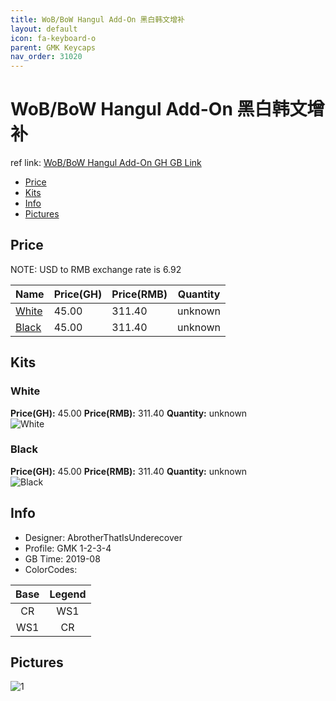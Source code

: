 ```yaml
---
title: WoB/BoW Hangul Add-On 黑白韩文增补
layout: default
icon: fa-keyboard-o
parent: GMK Keycaps
nav_order: 31020
---
```


# WoB/BoW Hangul Add-On 黑白韩文增补

ref link: [WoB/BoW Hangul Add-On GH GB Link](https://geekhack.org/index.php?topic=102183)

* [Price](#price)
* [Kits](#kits)
* [Info](#info)
* [Pictures](#pictures)


## Price  
NOTE: USD to RMB exchange rate is 6.92

| Name          | Price(GH)    |  Price(RMB) | Quantity |
| ------------- | ------------ |  ---------- | -------- |
|[White](#white)|45.00|311.40|unknown|
|[Black](#black)|45.00|311.40|unknown|


## Kits
### White
**Price(GH):** 45.00    **Price(RMB):** 311.40    **Quantity:** unknown  
<img src="{{ 'assets/images/gmk-keycaps/wobbowhanguladd-on/kits_pics/white.jpg' | relative_url }}" alt="White" class="image featured">

### Black
**Price(GH):** 45.00    **Price(RMB):** 311.40    **Quantity:** unknown  
<img src="{{ 'assets/images/gmk-keycaps/wobbowhanguladd-on/kits_pics/black.jpg' | relative_url }}" alt="Black" class="image featured">


## Info
* Designer: AbrotherThatIsUnderecover
* Profile: GMK 1-2-3-4
* GB Time: 2019-08
* ColorCodes:  


Base | Legend
:------:|:------:
CR|WS1
WS1|CR


## Pictures
<img src="{{ 'assets/images/gmk-keycaps/wobbowhanguladd-on/rendering_pics/1.jpg' | relative_url }}" alt="1" class="image featured">
